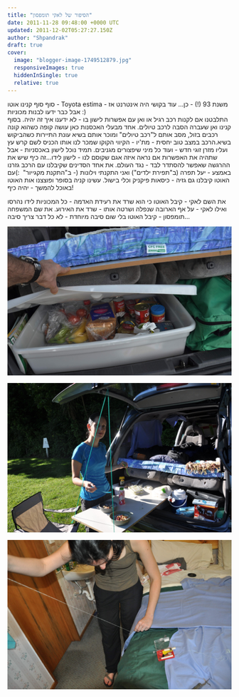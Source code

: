 ```yaml
---
title: "הסיפור של לאקי תומפסון"
date: 2011-11-28 09:48:00 +0000 UTC
updated: 2011-12-02T05:27:27.150Z
author: "Shpandrak"
draft: true
cover:
  image: "blogger-image-1749512879.jpg"
  responsiveImages: true
  hiddenInSingle: true
  relative: true
---
```


סוף סוף קנינו אוטו - Toyota estima משנת 93 (!) - כן... עוד בקושי היה אינטרנט אז - אבל כבר ידעו לבנות מכוניות :)  
התלבטנו אם לקנות רכב רגיל או ואן עם אפשרות לישון בו - לא ידענו איך זה יהיה. בסוף קנינו ואן שעברה הסבה לרכב טיולים. אחד מבעלי האכסנות כאן עושה קופה כשהוא קונה רכבים בזול, מסב אותם ל"רכב טיולים" ומוכר אותם בשיא עונת התיירות כשהביקוש בשיא.הרכב במצב טוב יחסית - מת'יו - הקיווי הקוקו שמכר לנו אותו הכניס לשם קרש עץ ועליו מזרן זוגי חדש - ועוד כל מיני שיפצורים מגניבים. תמיד נוכל לישון באכסניות - אבל שתהיה את האפשרות אם נראה איזה אגם שקוסם לנו - לישון לידו...זה כיף שיש את ההרגשה שאפשר להסתדר לבד - נגד העולם. את אחד הסדינים שקיבלנו עם הרכב גזרנו באמצע - יעל תפרה (ב"תפירת ילדים") ואני התקנתי וילונות (- ב"התקנת מקגייור"  :)עם האוטו קיבלנו גם גזיה - כיסאות פיקניק וכלי בישול. עשינו קניה בסופר ופוצצנו אות האוטו באוכל להמשך - יהיה כיף!

את השם לאקי - קיבל האוטו כי הוא שרד את רעידת האדמה - כל המכוניות לידו נהרסו ואילו לאקי - על אף הארובה שנפלה ושרטה אותו - שרד את האירוע. את שם המשפחה תומפסון - קיבל האוטו בלי שום סיבה מיוחדת - לא כל דבר צריך סיבה...

![](blogger-image--94341581.jpg)

![](blogger-image-1749512879.jpg)

![](blogger-image-72258290.jpg)
